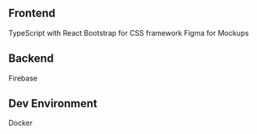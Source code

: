 ## Frontend
TypeScript with React
Bootstrap for CSS framework
Figma for Mockups

## Backend
Firebase

## Dev Environment
Docker